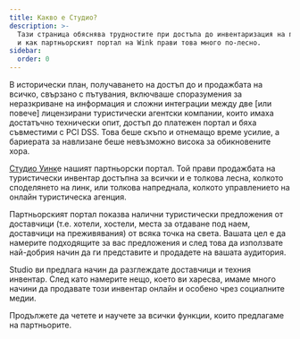 ```yaml
---
title: Какво е Студио?
description: >-
  Тази страница обяснява трудностите при достъпа до инвентаризация на пътувания
  и как партньорският портал на Wink прави това много по-лесно.
sidebar:
  order: 0
---
```

В исторически план, получаването на достъп до и продажбата на всичко, свързано с пътувания, включваше споразумения за неразкриване на информация и сложни интеграции между две \[или повече] лицензирани туристически агентски компании, които имаха достатъчно технически опит, достъп до платежен портал и бяха съвместими с PCI DSS. Това беше скъпо и отнемащо време усилие, а бариерата за навлизане беше невъзможно висока за обикновените хора.

[Студио Уинк](https://studio.wink.travel)е нашият партньорски портал. Той прави продажбата на туристически инвентар достъпна за всички и е толкова лесна, колкото споделянето на линк, или толкова напреднала, колкото управлението на онлайн туристическа агенция.

Партньорският портал показва налични туристически предложения от доставчици (т.е. хотели, хостели, места за отдаване под наем, доставчици на преживявания) от всяка точка на света. Вашата цел е да намерите подходящите за вас предложения и след това да използвате най-добрия начин да ги представите и продадете на вашата аудитория.

Studio ви предлага начин да разглеждате доставчици и техния инвентар. След като намерите нещо, което ви харесва, имаме много начини да продавате този инвентар онлайн и особено чрез социалните медии.

Продължете да четете и научете за всички функции, които предлагаме на партньорите.

